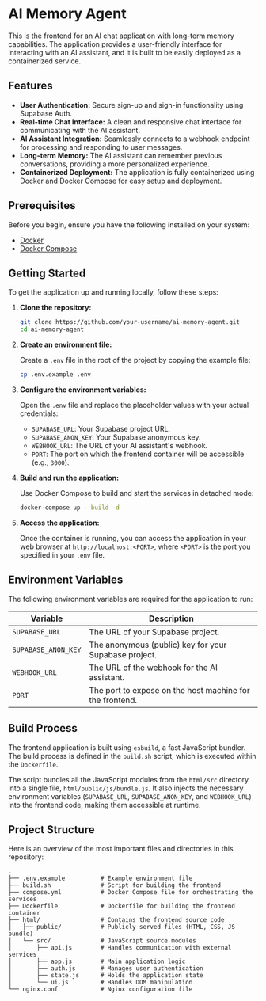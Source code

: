 # AI Memory Agent

This is the frontend for an AI chat application with long-term memory capabilities. The application provides a user-friendly interface for interacting with an AI assistant, and it is built to be easily deployed as a containerized service.

## Features

*   **User Authentication:** Secure sign-up and sign-in functionality using Supabase Auth.
*   **Real-time Chat Interface:** A clean and responsive chat interface for communicating with the AI assistant.
*   **AI Assistant Integration:** Seamlessly connects to a webhook endpoint for processing and responding to user messages.
*   **Long-term Memory:** The AI assistant can remember previous conversations, providing a more personalized experience.
*   **Containerized Deployment:** The application is fully containerized using Docker and Docker Compose for easy setup and deployment.

## Prerequisites

Before you begin, ensure you have the following installed on your system:

*   [Docker](https://docs.docker.com/get-docker/)
*   [Docker Compose](https://docs.docker.com/compose/install/)

## Getting Started

To get the application up and running locally, follow these steps:

1.  **Clone the repository:**

    ```bash
    git clone https://github.com/your-username/ai-memory-agent.git
    cd ai-memory-agent
    ```

2.  **Create an environment file:**

    Create a `.env` file in the root of the project by copying the example file:

    ```bash
    cp .env.example .env
    ```

3.  **Configure the environment variables:**

    Open the `.env` file and replace the placeholder values with your actual credentials:

    *   `SUPABASE_URL`: Your Supabase project URL.
    *   `SUPABASE_ANON_KEY`: Your Supabase anonymous key.
    *   `WEBHOOK_URL`: The URL of your AI assistant's webhook.
    *   `PORT`: The port on which the frontend container will be accessible (e.g., `3000`).

4.  **Build and run the application:**

    Use Docker Compose to build and start the services in detached mode:

    ```bash
    docker-compose up --build -d
    ```

5.  **Access the application:**

    Once the container is running, you can access the application in your web browser at `http://localhost:<PORT>`, where `<PORT>` is the port you specified in your `.env` file.

## Environment Variables

The following environment variables are required for the application to run:

| Variable            | Description                                                |
| ------------------- | ---------------------------------------------------------- |
| `SUPABASE_URL`      | The URL of your Supabase project.                          |
| `SUPABASE_ANON_KEY` | The anonymous (public) key for your Supabase project.      |
| `WEBHOOK_URL`       | The URL of the webhook for the AI assistant.               |
| `PORT`              | The port to expose on the host machine for the frontend.   |

## Build Process

The frontend application is built using `esbuild`, a fast JavaScript bundler. The build process is defined in the `build.sh` script, which is executed within the `Dockerfile`.

The script bundles all the JavaScript modules from the `html/src` directory into a single file, `html/public/js/bundle.js`. It also injects the necessary environment variables (`SUPABASE_URL`, `SUPABASE_ANON_KEY`, and `WEBHOOK_URL`) into the frontend code, making them accessible at runtime.

## Project Structure

Here is an overview of the most important files and directories in this repository:

```
.
├── .env.example          # Example environment file
├── build.sh              # Script for building the frontend
├── compose.yml           # Docker Compose file for orchestrating the services
├── Dockerfile            # Dockerfile for building the frontend container
├── html/                 # Contains the frontend source code
│   ├── public/           # Publicly served files (HTML, CSS, JS bundle)
│   └── src/              # JavaScript source modules
│       ├── api.js        # Handles communication with external services
│       ├── app.js        # Main application logic
│       ├── auth.js       # Manages user authentication
│       ├── state.js      # Holds the application state
│       └── ui.js         # Handles DOM manipulation
└── nginx.conf            # Nginx configuration file
```
